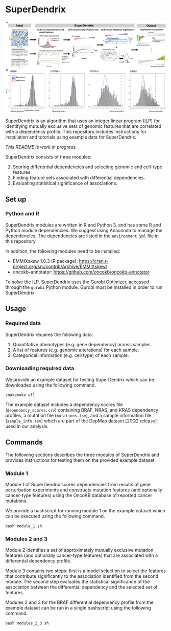 # SuperDendrix

<img src="fig/overview.png" width="800">

SuperDendrix is an algorithm that uses an integer linear program (ILP) for identifying mutually exclusive sets of genomic features that are correlated with a dependency profile.
This repository includes instructions for installation and tutorials using example data for SuperDendrix.

*This README is work in progress.*

SuperDendrix consists of three modules:
1) Scoring differential dependencies and selecting genomic and cell-type features.
2) Finding feature sets associated with differential dependencies. 
3) Evaluating statistical significance of associations. 

## Set up

### Python and R
SuperDendrix modules are written in R and Python 3, and has some R and Python module dependencies. We suggest using Anaconda to manage the dependencies. The dependencies are listed in the `environment.yml` file in this repository.

In addition, the following modules need to be installed:
- EMMIXskew 1.0.3 (R package): https://cran.r-project.org/src/contrib/Archive/EMMIXskew/
- oncokb-annotator: https://github.com/oncokb/oncokb-annotator

To solve the ILP, SuperDendrix uses the [Gurobi Optimizer](http://www.gurobi.com/downloads/gurobi-optimizer), accessed through the `gurobi` Python module. Gurobi must be installed in order to run SuperDendrix.


## Usage

### Required data

SuperDendrix requires the following data:

1. Quantitative phenotypes (e.g. gene dependency) across samples.
2. A list of features (e.g. genomic alterations) for each sample.
3. Categorical information (e.g. cell type) of each sample.

### Downloading required data
We provide an example dataset for testing SuperDendrix which can be downloaded using the following command.

    snakemake all

The example dataset includes a dependency scores file (`dependency_scores.csv`) containing BRAF, NRAS, and KRAS dependency profiles, a mutation file (`mutations.tsv`), and a sample information file (`sample_info.tsv`) which are part of the DepMap dataset [20Q2 release] used in our analysis.

## Commands
The following sections describes the three modules of SuperDendrix and provides instructions for testing them on the provided example dataset.

### Module 1
Module 1 of SuperDendrix scores dependencies from results of gene perturbation experiments and constructs mutation features (and optionally cancer-type features) using the OncoKB database of reported cancer mutations.

We provide a bashscript for running module 1 on the example dataset which can be executed using the following command.

    bash module_1.sh

### Modules 2 and 3
Module 2 identifies a set of approximately mutually exclusive mutation features (and optionally cancer-type features) that are associated with a differential dependency profile.

Module 3 contains two steps: first is a model selection to select the features that contribute significantly to the association identified from the second module. The second step evaluates the statistical significance of the association between the differential dependency and the selected set of features.

Modules 2 and 3 for the BRAF differential dependency profile from the example dataset can be run in a single bashscript using the following command.

    bash modules_2_3.sh
